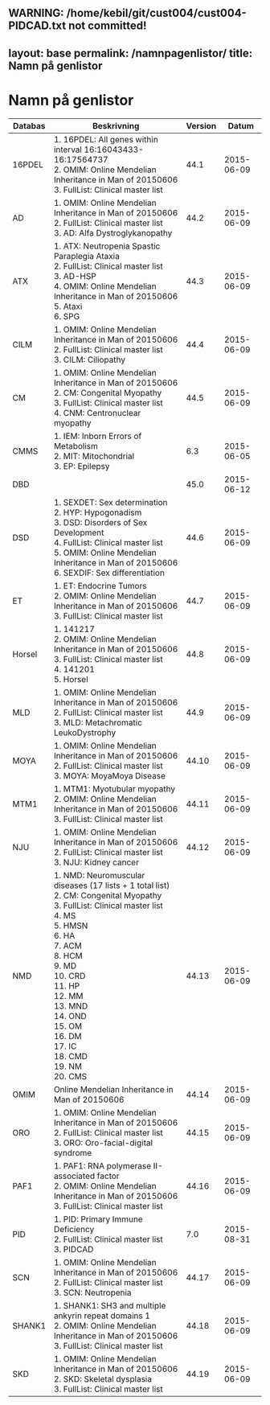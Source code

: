 WARNING: /home/kebil/git/cust004/cust004-PIDCAD.txt not committed!
---
layout: base
permalink: /namnpagenlistor/
title: Namn på genlistor
---

# Namn på genlistor

|Databas|Beskrivning|Version|Datum|
|---|---|---|---|
|16PDEL|1. 16PDEL: All genes within interval 16:16043433-16:17564737<br />2. OMIM: Online Mendelian Inheritance in Man of 20150606<br />3. FullList: Clinical master list<br />|44.1|2015-06-09|
|AD|1. OMIM: Online Mendelian Inheritance in Man of 20150606<br />2. FullList: Clinical master list<br />3. AD: Alfa Dystroglykanopathy<br />|44.2|2015-06-09|
|ATX|1. ATX: Neutropenia Spastic Paraplegia Ataxia<br />2. FullList: Clinical master list<br />3. AD-HSP<br />4. OMIM: Online Mendelian Inheritance in Man of 20150606<br />5. Ataxi<br />6. SPG<br />|44.3|2015-06-09|
|CILM|1. OMIM: Online Mendelian Inheritance in Man of 20150606<br />2. FullList: Clinical master list<br />3. CILM: Ciliopathy<br />|44.4|2015-06-09|
|CM|1. OMIM: Online Mendelian Inheritance in Man of 20150606<br />2. CM: Congenital Myopathy<br />3. FullList: Clinical master list<br />4. CNM: Centronuclear myopathy<br />|44.5|2015-06-09|
|CMMS|1. IEM: Inborn Errors of Metabolism<br />2. MIT: Mitochondrial<br />3. EP: Epilepsy<br />|6.3|2015-06-05|
|DBD||45.0|2015-06-12|
|DSD|1. SEXDET: Sex determination<br />2. HYP: Hypogonadism<br />3. DSD: Disorders of Sex Development<br />4. FullList: Clinical master list<br />5. OMIM: Online Mendelian Inheritance in Man of 20150606<br />6. SEXDIF: Sex differentiation<br />|44.6|2015-06-09|
|ET|1. ET: Endocrine Tumors<br />2. OMIM: Online Mendelian Inheritance in Man of 20150606<br />3. FullList: Clinical master list<br />|44.7|2015-06-09|
|Horsel|1. 141217<br />2. OMIM: Online Mendelian Inheritance in Man of 20150606<br />3. FullList: Clinical master list<br />4. 141201<br />5. Horsel<br />|44.8|2015-06-09|
|MLD|1. OMIM: Online Mendelian Inheritance in Man of 20150606<br />2. FullList: Clinical master list<br />3. MLD: Metachromatic LeukoDystrophy<br />|44.9|2015-06-09|
|MOYA|1. OMIM: Online Mendelian Inheritance in Man of 20150606<br />2. FullList: Clinical master list<br />3. MOYA: MoyaMoya Disease<br />|44.10|2015-06-09|
|MTM1|1. MTM1: Myotubular myopathy<br />2. OMIM: Online Mendelian Inheritance in Man of 20150606<br />3. FullList: Clinical master list<br />|44.11|2015-06-09|
|NJU|1. OMIM: Online Mendelian Inheritance in Man of 20150606<br />2. FullList: Clinical master list<br />3. NJU: Kidney cancer<br />|44.12|2015-06-09|
|NMD|1. NMD: Neuromuscular diseases (17 lists + 1 total list)<br />2. CM: Congenital Myopathy<br />3. FullList: Clinical master list<br />4. MS<br />5. HMSN<br />6. HA<br />7. ACM<br />8. HCM<br />9. MD<br />10. CRD<br />11. HP<br />12. MM<br />13. MND<br />14. OND<br />15. OM<br />16. DM<br />17. IC<br />18. CMD<br />19. NM<br />20. CMS<br />|44.13|2015-06-09|
|OMIM|Online Mendelian Inheritance in Man of 20150606|44.14|2015-06-09|
|ORO|1. OMIM: Online Mendelian Inheritance in Man of 20150606<br />2. FullList: Clinical master list<br />3. ORO: Oro-facial-digital syndrome<br />|44.15|2015-06-09|
|PAF1|1. PAF1: RNA polymerase II-associated factor<br />2. OMIM: Online Mendelian Inheritance in Man of 20150606<br />3. FullList: Clinical master list<br />|44.16|2015-06-09|
|PID|1. PID: Primary Immune Deficiency<br />2. FullList: Clinical master list<br />3. PIDCAD<br />|7.0|2015-08-31|
|SCN|1. OMIM: Online Mendelian Inheritance in Man of 20150606<br />2. FullList: Clinical master list<br />3. SCN: Neutropenia<br />|44.17|2015-06-09|
|SHANK1|1. SHANK1: SH3 and multiple ankyrin repeat domains 1<br />2. OMIM: Online Mendelian Inheritance in Man of 20150606<br />3. FullList: Clinical master list<br />|44.18|2015-06-09|
|SKD|1. OMIM: Online Mendelian Inheritance in Man of 20150606<br />2. SKD: Skeletal dysplasia<br />3. FullList: Clinical master list<br />|44.19|2015-06-09|
